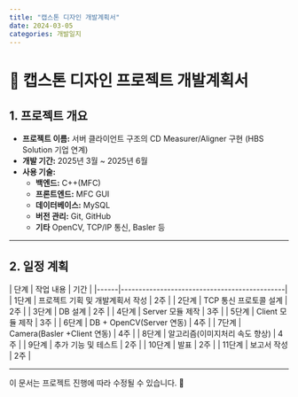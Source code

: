 ```yaml
---
title: "캡스톤 디자인 개발계획서"
date: 2024-03-05
categories: 개발일지
---
```


# 📌 캡스톤 디자인 프로젝트 개발계획서

## 1. 프로젝트 개요
- **프로젝트 이름:** 서버 클라이언트 구조의 CD Measurer/Aligner 구현 
  (HBS Solution 기업 연계)
- **개발 기간:** 2025년 3월 ~ 2025년 6월
- **사용 기술:**
  - **백엔드:** C++(MFC)
  - **프론트엔드:** MFC GUI
  - **데이터베이스:** MySQL
  - **버전 관리:** Git, GitHub
  - **기타** OpenCV, TCP/IP 통신, Basler 등

---

## 2. 일정 계획

| 단계  | 작업 내용 | 기간 |
|------|----------------------------------------------|
| 1단계  | 프로젝트 기획 및 개발계획서 작성 | 2주 |
| 2단계  | TCP 통신 프로토콜 설계 | 2주 |
| 3단계  | DB 설계 | 2주 |
| 4단계  | Server 모듈 제작 | 3주 |
| 5단계  | Client 모듈 제작 | 3주 |
| 6단계  | DB + OpenCV(Server 연동) | 4주 |
| 7단계  | Camera(Basler +Client 연동) | 4주 |
| 8단계  | 알고리즘(이미지처리 속도 향상) | 4주 |
| 9단계  | 추가 기능 및 테스트	 | 2주 |
| 10단계 | 발표 | 2주 |
| 11단계 | 보고서 작성 | 2주 |

---

이 문서는 프로젝트 진행에 따라 수정될 수 있습니다. 🚀
